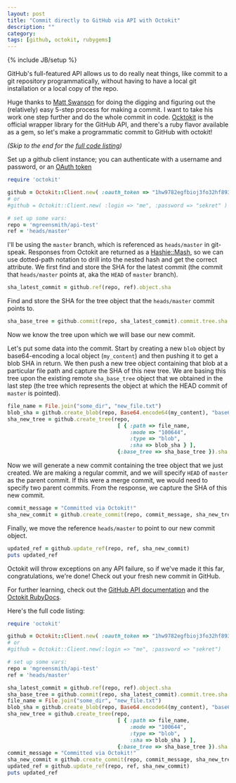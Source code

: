 ```yaml
---
layout: post
title: "Commit directly to GitHub via API with Octokit"
description: ""
category: 
tags: [github, octokit, rubygems]
---
```

{% include JB/setup %}

GitHub's full-featured API allows us to do really neat things, like commit to a git repository programmatically, without having to have a local git installation or a local copy of the repo.

Huge thanks to [Matt Swanson](http://mdswanson.com/blog/2011/07/23/digging-around-the-github-api-take-2.html) for doing the digging and figuring out the (relatively) easy 5-step process for making a commit. I want to take his work one step further and do the whole commit in code. [Ocktokit](http://octokit.github.io/) is the official wrapper library for the GitHub API, and there's a ruby flavor available as a gem, so let's make a programmatic commit to GitHub with octokit!

<!--more-->
*(Skip to the end for the [full code listing](#full_listing))*

Set up a github client instance; you can authenticate with a username and password, or an [OAuth token](http://www.lornajane.net/posts/2012/github-api-access-tokens-via-curl)

```ruby
require 'octokit'

github = Octokit::Client.new( :oauth_token => "1hw9782egfbioj3fo32hf893fgb32yfv238fy" )
# or
#github = Octokit::Client.new( :login => "me", :password => "sekret" )

# set up some vars:
repo = 'mgreensmith/api-test'
ref = 'heads/master'
```

I'll be using the `master` branch, which is referenced as `heads/master` in git-speak. Responses from Octokit are returned as a [Hashie::Mash](https://github.com/intridea/hashie), so we can use dotted-path notation to drill into the nested hash and get the correct attribute. We first find and store the SHA for the latest commit (the commit that `heads/master` points at, aka the `HEAD` of `master` branch). 

```ruby
sha_latest_commit = github.ref(repo, ref).object.sha
```

Find and store the SHA for the tree object that the `heads/master` commit points to.

```ruby
sha_base_tree = github.commit(repo, sha_latest_commit).commit.tree.sha
```

Now we know the tree upon which we will base our new commit.

Let's put some data into the commit. Start by creating a new `blob` object by base64-encoding a local object (`my_content`) and then pushing it to get a blob SHA in return. We then push a new tree object containing that blob at a particular file path and capture the SHA of this new tree. We are basing this tree upon the existing remote `sha_base_tree` object that we obtained in the last step (the tree which represents the object at which the HEAD commit of `master` is pointed).

```ruby
file_name = File.join("some_dir", "new_file.txt")
blob_sha = github.create_blob(repo, Base64.encode64(my_content), "base64")
sha_new_tree = github.create_tree(repo, 
                                   [ { :path => file_name, 
                                       :mode => "100644", 
                                       :type => "blob", 
                                       :sha => blob_sha } ], 
                                   {:base_tree => sha_base_tree }).sha
```

Now we will generate a new commit containing the tree object that we just created. We are making a regular commit, and we will specify `HEAD` of `master` as the parent commit. If this were a merge commit, we would need to specify two parent commits. From the response, we capture the SHA of this new commit.

```ruby
commit_message = "Committed via Octokit!"
sha_new_commit = github.create_commit(repo, commit_message, sha_new_tree, sha_latest_commit).sha
```

Finally, we move the reference `heads/master` to point to our new commit object.

```ruby
updated_ref = github.update_ref(repo, ref, sha_new_commit)
puts updated_ref
```

Octokit will throw exceptions on any API failure, so if we've made it this far, congratulations, we're done! Check out your fresh new commit in GitHub.

For further learning, check out the [GitHub API documentation](http://developer.github.com/v3/) and the [Octokit RubyDocs](http://rdoc.info/gems/octokit).

<a id="full_listing"></a>
Here's the full code listing:

```ruby
require 'octokit'

github = Octokit::Client.new( :oauth_token => "1hw9782egfbioj3fo32hf893fgb32yfv238fy" )
# or
#github = Octokit::Client.new(:login => "me", :password => "sekret")

# set up some vars:
repo = 'mgreensmith/api-test'
ref = 'heads/master'

sha_latest_commit = github.ref(repo, ref).object.sha
sha_base_tree = github.commit(repo, sha_latest_commit).commit.tree.sha
file_name = File.join("some_dir", "new_file.txt")
blob_sha = github.create_blob(repo, Base64.encode64(my_content), "base64")
sha_new_tree = github.create_tree(repo, 
                                   [ { :path => file_name, 
                                       :mode => "100644", 
                                       :type => "blob", 
                                       :sha => blob_sha } ], 
                                   {:base_tree => sha_base_tree }).sha
commit_message = "Committed via Octokit!"
sha_new_commit = github.create_commit(repo, commit_message, sha_new_tree, sha_latest_commit).sha
updated_ref = github.update_ref(repo, ref, sha_new_commit)
puts updated_ref
```
